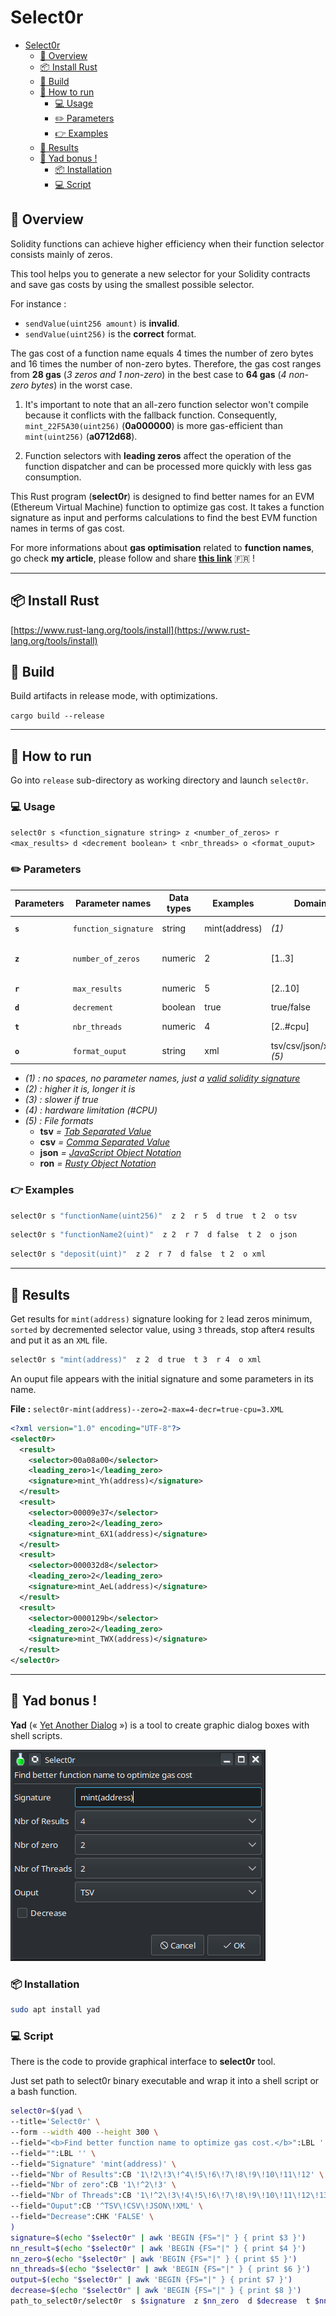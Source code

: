 # Select0r

<!-- TOC -->

- [Select0r](#select0r)
	- [🔭 Overview](#-overview)
	- [📦 Install Rust](#-install-rust)
	- [🔧 Build](#-build)
	- [🚀 How to run](#-how-to-run)
		- [💻 Usage](#-usage)
		- [✏️ Parameters](#-parameters)
		- [👉 Examples](#-examples)
	- [📝 Results](#-results)
	- [🎉 Yad bonus !](#-yad-bonus-)
		- [📦 Installation](#-installation)
		- [💻 Script](#-script)

<!-- /TOC -->


## 🔭 Overview

Solidity functions can achieve higher efficiency when their function selector consists mainly of zeros. 

This tool helps you to generate a new selector for your Solidity contracts and save gas costs by using the smallest possible selector.

For instance :
- `sendValue(uint256 amount)` is **invalid**.
- `sendValue(uint256)` is the **correct** format.

The gas cost of a function name equals 4 times the number of zero bytes and 16 times the number of non-zero bytes. Therefore, the gas cost ranges from **28 gas** (*3 zeros and 1 non-zero*) in the best case to **64 gas** (*4 non-zero bytes*) in the worst case.

1. It's important to note that an all-zero function selector won't compile because it conflicts with the fallback function. Consequently, `mint_22F5A30(uint256)` (**0a000000**) is more gas-efficient than `mint(uint256)` (**a0712d68**).

2. Function selectors with **leading zeros** affect the operation of the function dispatcher and can be processed more quickly with less gas consumption.

This Rust program (**select0r**) is designed to find better names for an EVM (Ethereum Virtual Machine) function to optimize gas cost. It takes a function signature as input and performs calculations to find the best EVM function names in terms of gas cost.

For more informations about **gas optimisation** related to **function names**, go check **my article**, please follow and share [**this link**](https://github.com/Laugharne/Optimal_Function_Names) 🇫🇷 !

----

## 📦 Install Rust

[https://www.rust-lang.org/tools/install](https://www.rust-lang.org/tools/install)


## 🔧 Build

Build artifacts in release mode, with optimizations.

`cargo build --release`


----

## 🚀 How to run

Go into `release` sub-directory as working directory and launch `select0r`.


### 💻 Usage

`select0r s <function_signature string> z <number_of_zeros> r <max_results> d <decrement boolean> t <nbr_threads> o <format_ouput>`


### ✏️ Parameters

| Parameters | Parameter names      | Data types | Examples      | Domains                    | Default       | Descriptions                 |
| ---------- | -------------------- | ---------- | ------------- | -------------------------- | ------------- | ---------------------------- |
| **`s`**    | `function_signature` | string     | mint(address) | *(1)*                      | **Mandatory** | Function signature *(1)*     |
| **`z`**    | `number_of_zeros`    | numeric    | 2             | [1..3]                     | **2**         | # of zero (difficulty) *(2)* |
| **`r`**    | `max_results`        | numeric    | 5             | [2..10]                    | **4**         | # of needed result *(2)*     |
| **`d`**    | `decrement`          | boolean    | true          | true/false                 | **false**     | *(3)*                        |
| **`t`**    | `nbr_threads`        | numeric    | 4             | [2..#cpu]                  | **2**         | # of threads to use (*4*)    |
| **`o`**    | `format_ouput`       | string     | xml           | tsv/csv/json/xml/ron *(5)* | **tsv**       | File format output           |

- *(1) : no spaces, no parameter names, just a [valid solidity signature](https://docs.soliditylang.org/en/develop/abi-spec.html#function-selector)*
- *(2) : higher it is, longer it is*
- *(3) : slower if true*
- *(4) : hardware limitation (#CPU)*
- *(5) : File formats*
  - **tsv** *= [Tab Separated Value](https://en.wikipedia.org/wiki/Tab-separated_values)*
  - **csv** *= [Comma Separated Value](https://en.wikipedia.org/wiki/Comma-separated_values)*
  - **json** *= [JavaScript Object Notation](https://www.json.org/json-en.html)*
  - **ron** *= [Rusty Object Notation](https://github.com/ron-rs/ron)*
  

### 👉 Examples

```bash
select0r s "functionName(uint256)"  z 2  r 5  d true  t 2  o tsv
```

```bash
select0r s "functionName2(uint)"  z 2  r 7  d false  t 2  o json
```

```bash
select0r s "deposit(uint)"  z 2  r 7  d false  t 2  o xml
```


----

## 📝 Results

Get results for `mint(address)` signature looking for `2` lead zeros minimum, `sorted` by decremented selector value, using `3` threads, stop after`4` results and put it as an `XML` file.

```bash
select0r s "mint(address)"  z 2  d true  t 3  r 4  o xml
```
An ouput file appears with the initial signature and some parameters in its name.

**File :** `select0r-mint(address)--zero=2-max=4-decr=true-cpu=3.XML`

```xml
<?xml version="1.0" encoding="UTF-8"?>
<select0r>
  <result>
    <selector>00a08a00</selector>
    <leading_zero>1</leading_zero>
    <signature>mint_Yh(address)</signature>
  </result>
  <result>
    <selector>00009e37</selector>
    <leading_zero>2</leading_zero>
    <signature>mint_6X1(address)</signature>
  </result>
  <result>
    <selector>000032d8</selector>
    <leading_zero>2</leading_zero>
    <signature>mint_AeL(address)</signature>
  </result>
  <result>
    <selector>0000129b</selector>
    <leading_zero>2</leading_zero>
    <signature>mint_TWX(address)</signature>
  </result>
</select0r>
```

--------


## 🎉 Yad bonus !

**Yad** (« [Yet Another Dialog](https://doc.ubuntu-fr.org/yad_yet_another_dialog) ») is a tool to create graphic dialog boxes with shell scripts.

![](yad_select0r.png)


### 📦 Installation

```bash
sudo apt install yad
```


### 💻 Script

There is the code to provide graphical interface to **select0r** tool.

Just set path to select0r binary executable and wrap it into a shell script or a bash function.

```bash
select0r=$(yad \
--title='Select0r' \
--form --width 400 --height 300 \
--field="<b>Find better function name to optimize gas cost.</b>":LBL '' \
--field="":LBL '' \
--field="Signature" 'mint(address)' \
--field="Nbr of Results":CB '1\!2\!3\!^4\!5\!6\!7\!8\!9\!10\!11\!12' \
--field="Nbr of zero":CB '1\!^2\!3' \
--field="Nbr of Threads":CB '1\!^2\!3\!4\!5\!6\!7\!8\!9\!10\!11\!12\!13\!14\!15\!16' \
--field="Ouput":CB '^TSV\!CSV\!JSON\!XML' \
--field="Decrease":CHK 'FALSE' \
)
signature=$(echo "$select0r" | awk 'BEGIN {FS="|" } { print $3 }')
nn_result=$(echo "$select0r" | awk 'BEGIN {FS="|" } { print $4 }')
nn_zero=$(echo "$select0r" | awk 'BEGIN {FS="|" } { print $5 }')
nn_threads=$(echo "$select0r" | awk 'BEGIN {FS="|" } { print $6 }')
output=$(echo "$select0r" | awk 'BEGIN {FS="|" } { print $7 }')
decrease=$(echo "$select0r" | awk 'BEGIN {FS="|" } { print $8 }')
path_to_select0r/select0r  s $signature  z $nn_zero  d $decrease  t $nn_threads  r $nn_result  o $output
```
